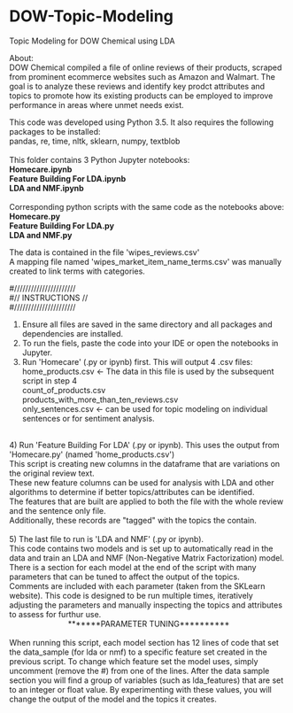 # DOW-Topic-Modeling
Topic Modeling for DOW Chemical using LDA<BR>

About: <BR>
DOW Chemical compiled a file of online reviews of their products, scraped from prominent ecommerce websites such as Amazon and Walmart. The goal is to analyze these reviews and identify key prodct attributes and topics to promote how its existing products can be employed to improve performance in areas where unmet needs exist. 

This code was developed using Python 3.5. It also requires the following packages to be installed:<BR>
pandas, re, time, nltk, sklearn, numpy, textblob<BR>
<BR>
This folder contains 3 Python Jupyter notebooks:<BR>
<b>Homecare.ipynb<BR>
Feature Building For LDA.ipynb<BR>
LDA and NMF.ipynb<BR></b>
<BR>
Corresponding python scripts with the same code as the notebooks above:<BR>
<b>Homecare.py<BR>
Feature Building For LDA.py<BR>
LDA and NMF.py<BR></b>
	
The data is contained in the file 'wipes_reviews.csv'<BR>
A mapping file named 'wipes_market_item_name_terms.csv' was manually created to link terms with categories.<BR>

#//////////////////////<BR>
#// INSTRUCTIONS //<BR>
#//////////////////////<BR>

1) Ensure all files are saved in the same directory and all packages and dependencies are installed.<BR>
2) To run the fiels, paste the code into your IDE or open the notebooks in Jupyter.<BR>
3) Run 'Homecare' (.py or ipynb) first. This will output 4 .csv files:<BR>
home_products.csv    <- The data in this file is used by the subsequent script in step 4 <BR>
count_of_products.csv <BR>
products_with_more_than_ten_reviews.csv <BR>
only_sentences.csv <- can be used for topic modeling on individual sentences or for sentiment analysis. <BR>
<BR>
4) Run 'Feature Building For LDA' (.py or ipynb). This uses the output from 'Homecare.py' (named 'home_products.csv') <BR>
This script is creating new columns in the dataframe that are variations on the original review text. <BR>
These new feature columns can be used for analysis with LDA and other algorithms to determine if better topics/attributes can be identified. <BR>
The features that are built are applied to both the file with the whole review and the sentence only file. <BR>
Additionally, these records are "tagged" with the topics the contain. <BR>
<BR>
5) The last file to run is 'LDA and NMF' (.py or ipynb). <BR>
This code contains two models and is set up to automatically read in the data and train an LDA and NMF (Non-Negative Matrix Factorization) model. <BR>
There is a section for each model at the end of the script with many parameters that can be tuned to affect the output of the topics. <BR>
Comments are included with each parameter (taken from the SKLearn website). This code is designed to be run multiple times, iteratively adjusting the parameters and manually inspecting the topics and attributes to assess for furthur use. <BR>
				
<center>*******PARAMETER TUNING**********</center><BR>
When running this script, each model section has 12 lines of code that set the data_sample (for lda or nmf) to a specific feature set created in the previous script. To change which feature set the model uses, simply uncomment (remove the #) from one of the lines. After the data sample section you will find a group of variables (such as lda_features) that are set to an integer or float value. By experimenting with these values, you will change the output of the model and the topics it creates. 
